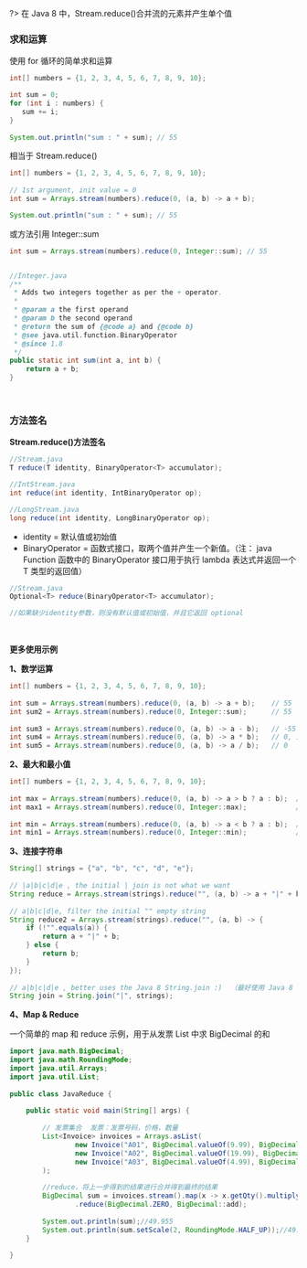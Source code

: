 
<!-- # Stream.reduce()合并流 -->

?> 在 Java 8 中，Stream.reduce()合并流的元素并产生单个值

### 求和运算 <!-- {docsify-ignore} -->

使用 for 循环的简单求和运算

```java
int[] numbers = {1, 2, 3, 4, 5, 6, 7, 8, 9, 10};

int sum = 0;
for (int i : numbers) {
   sum += i;
}
 
System.out.println("sum : " + sum); // 55
```

相当于 Stream.reduce()

```java
int[] numbers = {1, 2, 3, 4, 5, 6, 7, 8, 9, 10};
 
// 1st argument, init value = 0
int sum = Arrays.stream(numbers).reduce(0, (a, b) -> a + b);

System.out.println("sum : " + sum); // 55
```

或方法引用 Integer::sum

```java
int sum = Arrays.stream(numbers).reduce(0, Integer::sum); // 55


//Integer.java
/**
 * Adds two integers together as per the + operator.
 *
 * @param a the first operand
 * @param b the second operand
 * @return the sum of {@code a} and {@code b}
 * @see java.util.function.BinaryOperator
 * @since 1.8
 */
public static int sum(int a, int b) {
    return a + b;
}
```

<br/>

### 方法签名 <!-- {docsify-ignore} -->

**Stream.reduce()方法签名**

```java
//Stream.java
T reduce(T identity, BinaryOperator<T> accumulator);

//IntStream.java
int reduce(int identity, IntBinaryOperator op);

//LongStream.java
long reduce(int identity, LongBinaryOperator op);
```

- identity = 默认值或初始值
- BinaryOperator = 函数式接口，取两个值并产生一个新值。（注： java Function 函数中的 BinaryOperator 接口用于执行 lambda 表达式并返回一个 T 类型的返回值）


```java
//Stream.java
Optional<T> reduce(BinaryOperator<T> accumulator);

//如果缺少identity参数，则没有默认值或初始值，并且它返回 optional
```

<br/>

**更多使用示例**

**1、数学运算**

```java
int[] numbers = {1, 2, 3, 4, 5, 6, 7, 8, 9, 10};
 
int sum = Arrays.stream(numbers).reduce(0, (a, b) -> a + b);    // 55
int sum2 = Arrays.stream(numbers).reduce(0, Integer::sum);      // 55
 
int sum3 = Arrays.stream(numbers).reduce(0, (a, b) -> a - b);   // -55
int sum4 = Arrays.stream(numbers).reduce(0, (a, b) -> a * b);   // 0, initial is 0, 0 * whatever = 0
int sum5 = Arrays.stream(numbers).reduce(0, (a, b) -> a / b);   // 0
```

**2、最大和最小值**

```java
int[] numbers = {1, 2, 3, 4, 5, 6, 7, 8, 9, 10};
 
int max = Arrays.stream(numbers).reduce(0, (a, b) -> a > b ? a : b);  // 10
int max1 = Arrays.stream(numbers).reduce(0, Integer::max);            // 10
 
int min = Arrays.stream(numbers).reduce(0, (a, b) -> a < b ? a : b);  // 0
int min1 = Arrays.stream(numbers).reduce(0, Integer::min);            // 0
```

**3、连接字符串**

```java
String[] strings = {"a", "b", "c", "d", "e"};
 
// |a|b|c|d|e , the initial | join is not what we want
String reduce = Arrays.stream(strings).reduce("", (a, b) -> a + "|" + b);
 
// a|b|c|d|e, filter the initial "" empty string
String reduce2 = Arrays.stream(strings).reduce("", (a, b) -> {
    if (!"".equals(a)) {
        return a + "|" + b;
    } else {
        return b;
    }
});
 
// a|b|c|d|e , better uses the Java 8 String.join :)  （最好使用 Java 8 的 String.join）
String join = String.join("|", strings);
```

**4、Map & Reduce**

一个简单的 map 和 reduce 示例，用于从发票 List 中求 BigDecimal 的和

```java
import java.math.BigDecimal;
import java.math.RoundingMode;
import java.util.Arrays;
import java.util.List;
 
public class JavaReduce {
 
    public static void main(String[] args) {
 
        // 发票集合  发票：发票号码，价格，数量
        List<Invoice> invoices = Arrays.asList(
                new Invoice("A01", BigDecimal.valueOf(9.99), BigDecimal.valueOf(1)),
                new Invoice("A02", BigDecimal.valueOf(19.99), BigDecimal.valueOf(1.5)),
                new Invoice("A03", BigDecimal.valueOf(4.99), BigDecimal.valueOf(2))
        );
 
        //reduce，将上一步得到的结果进行合并得到最终的结果
        BigDecimal sum = invoices.stream().map(x -> x.getQty().multiply(x.getPrice()))
                .reduce(BigDecimal.ZERO, BigDecimal::add);
 
        System.out.println(sum);//49.955
        System.out.println(sum.setScale(2, RoundingMode.HALF_UP));//49.96使用setScale方法进行四舍五入
    }
 
}
```

